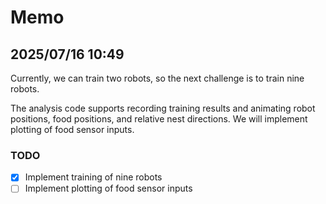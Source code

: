 # Memo

## 2025/07/16 10:49

Currently, we can train two robots, so the next challenge is to train nine robots.

The analysis code supports recording training results and animating robot positions, food positions, and relative nest
directions. We will implement plotting of food sensor inputs.

### TODO

- [x] Implement training of nine robots
- [ ] Implement plotting of food sensor inputs